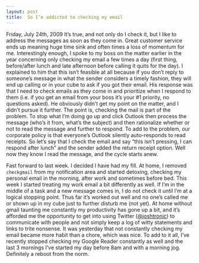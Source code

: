 ```yaml
---
layout: post
title:  So I’m addicted to checking my email
---
```


Friday, July 24th, 2009
It’s true, and not only do I check it, but I like to address the messages as soon as they come in. Great customer service ends up meaning huge time sink and often times a loss of momentum for me. Interestingly enough, I spoke to my boss on the matter earlier in the year concerning only checking my email a few times a day (first thing, before/after lunch and late afternoon before calling it quits for the day). I explained to him that this isn’t feasible at all because if you don’t reply to someone’s message in what the sender considers a timely fashion, they will end up calling or in your cube to ask if you got their email. His response was that I need to check emails as they come in and prioritize when I respond to them (i.e. if you get an email from your boss it’s your #1 priority, no questions asked). He obviously didn’t get my point on the matter, and I didn’t pursue it further. The point is, checking the mail is part of the problem. To stop what I’m doing go up and click Outlook then process the message (who’s it from, what’s the subject) and then rationalize whether or not to read the message and further to respond. To add to the problem, our corporate policy is that everyone’s Outlook silently auto-responds to read receipts. So let’s say that I check the email and say “this isn’t pressing, I can respond after lunch” and the sender added the return receipt option. Well now they know I read the message, and the cycle starts anew.

Fast forward to last week. I decided I have had my fill. At home, I removed `checkgmail` from my notification area and started detoxing, checking my personal email in the morning, after work and sometimes before bed. This week I started treating my work email a bit differently as well. If I’m in the middle of a task and a new message comes in, I do not check it until I’m at a logical stopping point. Thus far it’s worked out well and no one’s called me or shown up in my cube just to further disturb me (not yet). At home without gmail taunting me constantly my productivity has gone up a bit, and it’s afforded me the opportunity to get into using Twitter ([@joshtronic](http://twitter.com/joshtronic)) to communicate with people and not simply keep a log of witty statements and links to trite nonsense. It was yesterday that not constantly checking my email became more habit than a chore, which was nice. To add to it all, I’ve recently stopped checking my Google Reader constantly as well and the last 3 mornings I’ve started my day before 8am and with a morning jog. Definitely a reboot from the norm.
